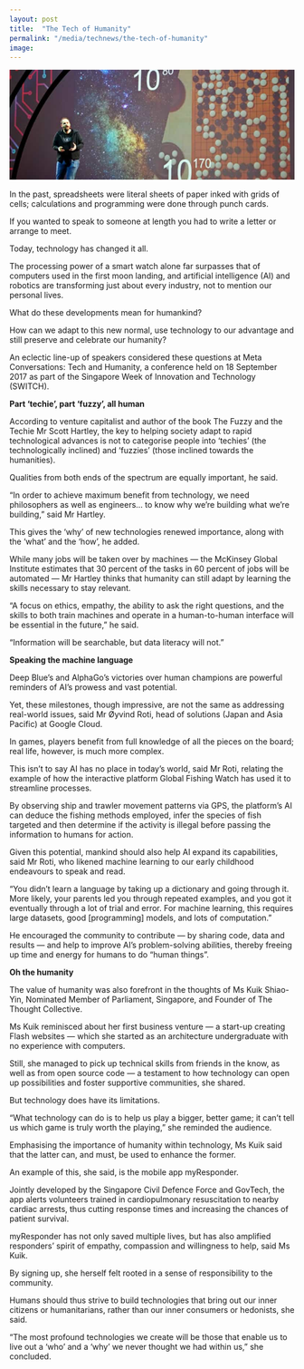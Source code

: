 ```yaml
---
layout: post
title:  "The Tech of Humanity"
permalink: "/media/technews/the-tech-of-humanity"
image: 
---
```


![the tech of humanity](/images/technews/the-tech-of-humanity-part-1.jpg)

In the past, spreadsheets were literal sheets of paper inked with grids of cells; calculations and programming were done through punch cards.

If you wanted to speak to someone at length you had to write a letter or arrange to meet.

Today, technology has changed it all.

The processing power of a smart watch alone far surpasses that of computers used in the first moon landing, and artificial intelligence (AI) and robotics are transforming just about every industry, not to mention our personal lives.

What do these developments mean for humankind?

How can we adapt to this new normal, use technology to our advantage and still preserve and celebrate our humanity?

An eclectic line-up of speakers considered these questions at Meta Conversations: Tech and Humanity, a conference held on 18 September 2017 as part of the Singapore Week of Innovation and Technology (SWITCH).


**Part ‘techie’, part ‘fuzzy’, all human**

According to venture capitalist and author of the book The Fuzzy and the Techie Mr Scott Hartley, the key to helping society adapt to rapid technological advances is not to categorise people into ‘techies’ (the technologically inclined) and ‘fuzzies’ (those inclined towards the humanities).

Qualities from both ends of the spectrum are equally important, he said.

“In order to achieve maximum benefit from technology, we need philosophers as well as engineers… to know why we’re building what we’re building,” said Mr Hartley.

This gives the ‘why’ of new technologies renewed importance, along with the ‘what’ and the ‘how’, he added.

While many jobs will be taken over by machines — the McKinsey Global Institute estimates that 30 percent of the tasks in 60 percent of jobs will be automated — Mr Hartley thinks that humanity can still adapt by learning the skills necessary to stay relevant.

“A focus on ethics, empathy, the ability to ask the right questions, and the skills to both train machines and operate in a human-to-human interface will be essential in the future,” he said.

“Information will be searchable, but data literacy will not.”


**Speaking the machine language**

Deep Blue’s and AlphaGo’s victories over human champions are powerful reminders of AI’s prowess and vast potential.

Yet, these milestones, though impressive, are not the same as addressing real-world issues, said Mr Øyvind Roti, head of solutions (Japan and Asia Pacific) at Google Cloud.

In games, players benefit from full knowledge of all the pieces on the board; real life, however, is much more complex.

This isn’t to say AI has no place in today’s world, said Mr Roti, relating the example of how the interactive platform Global Fishing Watch has used it to streamline processes.

By observing ship and trawler movement patterns via GPS, the platform’s AI can deduce the fishing methods employed, infer the species of fish targeted and then determine if the activity is illegal before passing the information to humans for action.

Given this potential, mankind should also help AI expand its capabilities, said Mr Roti, who likened machine learning to our early childhood endeavours to speak and read.

“You didn’t learn a language by taking up a dictionary and going through it. More likely, your parents led you through repeated examples, and you got it eventually through a lot of trial and error. For machine learning, this requires large datasets, good [programming] models, and lots of computation.”

He encouraged the community to contribute — by sharing code, data and results — and help to improve AI’s problem-solving abilities, thereby freeing up time and energy for humans to do “human things”.

**Oh the humanity**

The value of humanity was also forefront in the thoughts of Ms Kuik Shiao-Yin, Nominated Member of Parliament, Singapore, and Founder of The Thought Collective.

Ms Kuik reminisced about her first business venture — a start-up creating Flash websites — which she started as an architecture undergraduate with no experience with computers.

Still, she managed to pick up technical skills from friends in the know, as well as from open source code — a testament to how technology can open up possibilities and foster supportive communities, she shared.  

But technology does have its limitations.

“What technology can do is to help us play a bigger, better game; it can’t tell us which game is truly worth the playing,” she reminded the audience.

Emphasising the importance of humanity within technology, Ms Kuik said that the latter can, and must, be used to enhance the former.

An example of this, she said, is the mobile app myResponder.

Jointly developed by the Singapore Civil Defence Force and GovTech, the app alerts volunteers trained in cardiopulmonary resuscitation to nearby cardiac arrests, thus cutting response times and increasing the chances of patient survival.

myResponder has not only saved multiple lives, but has also amplified responders’ spirit of empathy, compassion and willingness to help, said Ms Kuik.

By signing up, she herself felt rooted in a sense of responsibility to the community.

Humans should thus strive to build technologies that bring out our inner citizens or humanitarians, rather than our inner consumers or hedonists, she said.

“The most profound technologies we create will be those that enable us to live out a ‘who’ and a ‘why’ we never thought we had within us,” she concluded.
